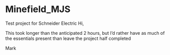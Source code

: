 # Minefield_MJS
Test project for Schneider Electric
Hi,

This took longer than the anticipated 2 hours, but I’d rather have as much of the essentials present than leave the project half completed

Mark


